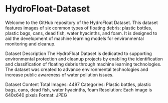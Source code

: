 # HydroFloat-Dataset
Welcome to the GitHub repository of the HydroFloat Dataset. This dataset features images of six common types of floating debris: plastic bottles, plastic bags, cans, dead fish, water hyacinths, and foam. It is designed to aid the development of machine learning models for environmental monitoring and cleanup.

Dataset Description
The HydroFloat Dataset is dedicated to supporting environmental protection and cleanup projects by enabling the identification and classification of floating debris through machine learning technologies. The dataset was created to advance environmental technologies and increase public awareness of water pollution issues.

Dataset Content
Total Images: 4497
Categories: Plastic bottles, plastic bags, cans, dead fish, water hyacinths, foam
Resolution: Each image is 640x640 pixels
Format: JPEG
